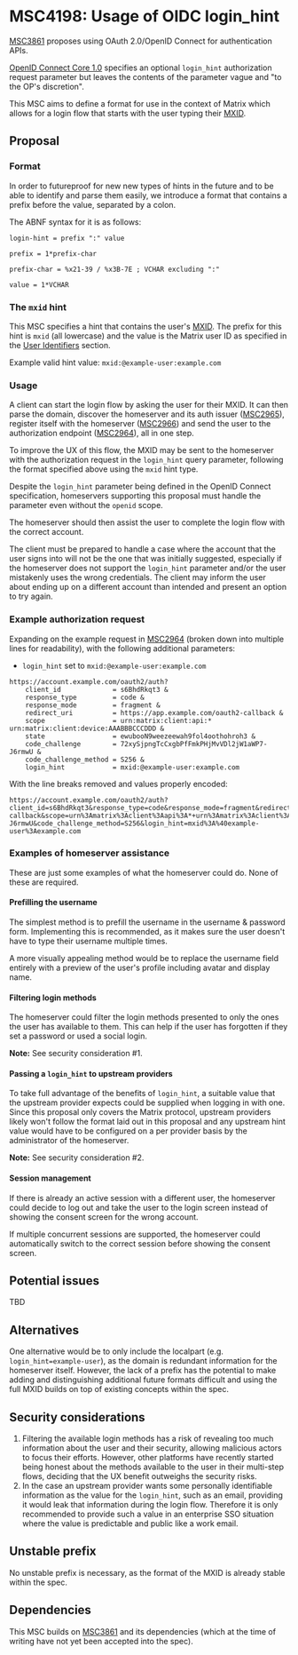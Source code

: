 # MSC4198: Usage of OIDC login_hint

[MSC3861] proposes using OAuth 2.0/OpenID Connect for authentication APIs.

[OpenID Connect Core 1.0] specifies an optional `login_hint`
authorization request parameter but leaves the contents of the parameter vague and "to the OP's discretion".

This MSC aims to define a format for use in the context of Matrix which allows for a login flow that starts with the
user typing their [MXID].


## Proposal

### Format

In order to futureproof for new new types of hints in the future and to be able to identify and parse them easily,
we introduce a format that contains a prefix before the value, separated by a colon.

The ABNF syntax for it is as follows:
```
login-hint = prefix ":" value

prefix = 1*prefix-char

prefix-char = %x21-39 / %x3B-7E ; VCHAR excluding ":"

value = 1*VCHAR
```

### The `mxid` hint

This MSC specifies a hint that contains the user's [MXID].
The prefix for this hint is `mxid` (all lowercase) and the value is the Matrix user ID as specified in the
[User Identifiers][MXID] section.

Example valid hint value: `mxid:@example-user:example.com`

### Usage

A client can start the login flow by asking the user for their MXID.
It can then parse the domain, discover the homeserver and its auth issuer ([MSC2965]),
register itself with the homeserver ([MSC2966])
and send the user to the authorization endpoint ([MSC2964]), all in one step.

To improve the UX of this flow, the MXID may be sent to the homeserver with the authorization request in the `login_hint`
query parameter, following the format specified above using the `mxid` hint type.

Despite the `login_hint` parameter being defined in the OpenID Connect specification, homeservers supporting this proposal
must handle the parameter even without the `openid` scope.

The homeserver should then assist the user to complete the login flow with the correct account.

The client must be prepared to handle a case where the account that the user signs into will not be the one that was
initially suggested, especially if the homeserver does not support the `login_hint` parameter and/or
the user mistakenly uses the wrong credentials.
The client may inform the user about ending up on a different account than intended and present an option to try again.

### Example authorization request

Expanding on the example request in [MSC2964] (broken down into multiple lines for readability),
with the following additional parameters:

- `login_hint` set to `mxid:@example-user:example.com`

```
https://account.example.com/oauth2/auth?
    client_id             = s6BhdRkqt3 &
    response_type         = code &
    response_mode         = fragment &
    redirect_uri          = https://app.example.com/oauth2-callback &
    scope                 = urn:matrix:client:api:* urn:matrix:client:device:AAABBBCCCDDD &
    state                 = ewubooN9weezeewah9fol4oothohroh3 &
    code_challenge        = 72xySjpngTcCxgbPfFmkPHjMvVDl2jW1aWP7-J6rmwU &
    code_challenge_method = S256 &
    login_hint            = mxid:@example-user:example.com
```

With the line breaks removed and values properly encoded:
```
https://account.example.com/oauth2/auth?client_id=s6BhdRkqt3&response_type=code&response_mode=fragment&redirect_uri=https%3A%2F%2Fapp.example.com%2Foauth2-callback&scope=urn%3Amatrix%3Aclient%3Aapi%3A*+urn%3Amatrix%3Aclient%3Adevice%3AAAABBBCCCDDD&state=ewubooN9weezeewah9fol4oothohroh3&code_challenge=72xySjpngTcCxgbPfFmkPHjMvVDl2jW1aWP7-J6rmwU&code_challenge_method=S256&login_hint=mxid%3A%40example-user%3Aexample.com
```

### Examples of homeserver assistance

These are just some examples of what the homeserver could do. None of these are required.

#### Prefilling the username

The simplest method is to prefill the username in the username & password form.
Implementing this is recommended, as it makes sure the user doesn't have to type their username multiple times.

A more visually appealing method would be to replace the username field entirely with a preview of the user's profile
including avatar and display name.

#### Filtering login methods

The homeserver could filter the login methods presented to only the ones the user has available to them.
This can help if the user has forgotten if they set a password or used a social login.

**Note:** See security consideration #1.

#### Passing a `login_hint` to upstream providers

To take full advantage of the benefits of `login_hint`, a suitable value that the upstream provider expects could be
supplied when logging in with one.
Since this proposal only covers the Matrix protocol, upstream providers likely won't follow the format laid out in this
proposal and any upstream hint value would have to be configured on a per provider basis by the administrator of the
homeserver.

**Note:** See security consideration #2.

#### Session management

If there is already an active session with a different user, the homeserver could decide to log out and take the user to
the login screen instead of showing the consent screen for the wrong account.

If multiple concurrent sessions are supported,
the homeserver could automatically switch to the correct session before showing the consent screen.

## Potential issues

TBD


## Alternatives

One alternative would be to only include the localpart (e.g. `login_hint=example-user`),
as the domain is redundant information for the homeserver itself.
However, the lack of a prefix has the potential to make adding and distinguishing additional future formats difficult
and using the full MXID builds on top of existing concepts within the spec.


## Security considerations

1. Filtering the available login methods has a risk of revealing too much information about the user and their security,
allowing malicious actors to focus their efforts.
However, other platforms have recently started being honest about the methods available to the user in their multi-step
flows, deciding that the UX benefit outweighs the security risks.
2. In the case an upstream provider wants some personally identifiable information as the value for the `login_hint`,
such as an email, providing it would leak that information during the login flow.
Therefore it is only recommended to provide such a value in an enterprise SSO situation where the value is predictable
and public like a work email.


## Unstable prefix

No unstable prefix is necessary, as the format of the MXID is already stable within the spec.

## Dependencies

This MSC builds on [MSC3861] and its dependencies (which at the time of writing have not yet been accepted
into the spec).

[MSC3861]: https://github.com/matrix-org/matrix-spec-proposals/pull/3861
[OpenID Connect Core 1.0]: https://openid.net/specs/openid-connect-core-1_0.html
[MXID]: https://spec.matrix.org/v1.11/appendices/#user-identifiers
[MSC2965]: https://github.com/matrix-org/matrix-spec-proposals/pull/2965
[MSC2966]: https://github.com/matrix-org/matrix-spec-proposals/pull/2966
[MSC2964]: https://github.com/matrix-org/matrix-spec-proposals/pull/2964
